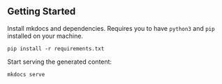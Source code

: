 ## Getting Started

Install mkdocs and dependencies. Requires you to have `python3` and `pip` installed on your machine.
```
pip install -r requirements.txt
```

Start serving the generated content:
```
mkdocs serve 
```